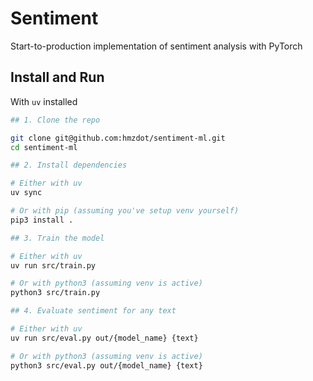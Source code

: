 # Sentiment

Start-to-production implementation of sentiment analysis with PyTorch

## Install and Run
With `uv` installed
```sh
## 1. Clone the repo

git clone git@github.com:hmzdot/sentiment-ml.git
cd sentiment-ml

## 2. Install dependencies

# Either with uv
uv sync

# Or with pip (assuming you've setup venv yourself)
pip3 install .

## 3. Train the model

# Either with uv
uv run src/train.py

# Or with python3 (assuming venv is active)
python3 src/train.py

## 4. Evaluate sentiment for any text

# Either with uv
uv run src/eval.py out/{model_name} {text}

# Or with python3 (assuming venv is active)
python3 src/eval.py out/{model_name} {text}
```